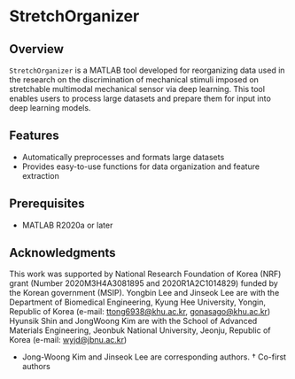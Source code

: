 # StretchOrganizer

## Overview

`StretchOrganizer` is a MATLAB tool developed for reorganizing data used in the research on the discrimination of mechanical stimuli imposed on stretchable multimodal mechanical sensor via deep learning.
This tool enables users to process large datasets and prepare them for input into deep learning models.

## Features

- Automatically preprocesses and formats large datasets
- Provides easy-to-use functions for data organization and feature extraction

## Prerequisites

- MATLAB R2020a or later

## Acknowledgments

This work was supported by National Research Foundation of Korea (NRF) grant (Number 2020M3H4A3081895 and 2020R1A2C1014829) funded by the Korean government (MSIP). 
Yongbin Lee and Jinseok Lee are with the Department of Biomedical Engineering, Kyung Hee University, Yongin, Republic of Korea (e-mail: ttong6938@khu.ac.kr, gonasago@khu.ac.kr)
Hyunsik Shin and JongWoong Kim are with the School of Advanced Materials Engineering, Jeonbuk National University, Jeonju, Republic of Korea (e-mail: wyjd@jbnu.ac.kr)
* Jong-Woong Kim and Jinseok Lee are corresponding authors.
† Co-first authors
